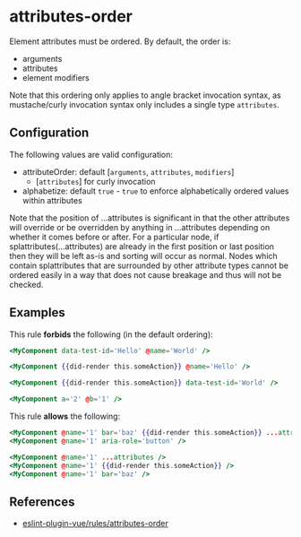 # attributes-order

Element attributes must be ordered. By default, the order is:

- arguments
- attributes
- element modifiers

Note that this ordering only applies to angle bracket invocation syntax, as mustache/curly invocation syntax only includes a single type `attributes`.

## Configuration

The following values are valid configuration:

- attributeOrder: default [`arguments`, `attributes`, `modifiers`]
  - [`attributes`] for curly invocation
- alphabetize: default `true` - `true` to enforce alphabetically ordered values within attributes

Note that the position of ...attributes is significant in that the other attributes will override or be overridden by anything in ...attributes depending on whether it comes before or after.
For a particular node, if splattributes(...attributes) are already in the first position or last position then they will be left as-is and sorting will occur as normal. Nodes which contain splattributes that are surrounded by other attribute types cannot be ordered easily in a way that does not cause breakage and thus will not be checked.

## Examples

This rule **forbids** the following (in the default ordering):

```hbs
<MyComponent data-test-id='Hello' @name='World' />
```

```hbs
<MyComponent {{did-render this.someAction}} @name='Hello' />
```

```hbs
<MyComponent {{did-render this.someAction}} data-test-id='World' />
```

```hbs
<MyComponent a='2' @b='1' />
```

This rule **allows** the following:

```hbs
<MyComponent @name='1' bar='baz' {{did-render this.someAction}} ...attributes aria-role='button' />
<MyComponent @name='1' aria-role='button' />
```

```hbs
<MyComponent @name='1' ...attributes />
<MyComponent @name='1' {{did-render this.someAction}} />
<MyComponent @name='1' bar='baz' />
```

## References

- [eslint-plugin-vue/rules/attributes-order](https://github.com/vuejs/eslint-plugin-vue/blob/master/docs/rules/attributes-order.md)
